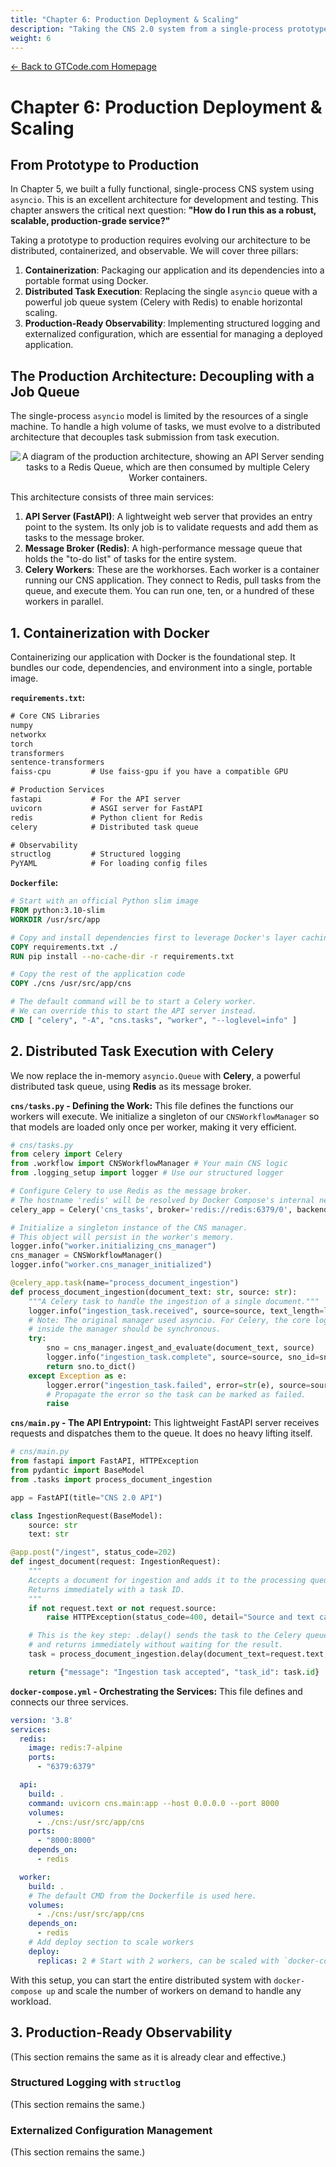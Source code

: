 ```yaml
---
title: "Chapter 6: Production Deployment & Scaling"
description: "Taking the CNS 2.0 system from a single-process prototype to a scalable, production-grade service."
weight: 6
---
```


<div class="guide-header">
    <a href="/" class="home-link">← Back to GTCode.com Homepage</a>
</div>

# Chapter 6: Production Deployment & Scaling

## From Prototype to Production

In Chapter 5, we built a fully functional, single-process CNS system using `asyncio`. This is an excellent architecture for development and testing. This chapter answers the critical next question: **"How do I run this as a robust, scalable, production-grade service?"**

Taking a prototype to production requires evolving our architecture to be distributed, containerized, and observable. We will cover three pillars:

1.  **Containerization**: Packaging our application and its dependencies into a portable format using Docker.
2.  **Distributed Task Execution**: Replacing the single `asyncio` queue with a powerful job queue system (Celery with Redis) to enable horizontal scaling.
3.  **Production-Ready Observability**: Implementing structured logging and externalized configuration, which are essential for managing a deployed application.

## The Production Architecture: Decoupling with a Job Queue

The single-process `asyncio` model is limited by the resources of a single machine. To handle a high volume of tasks, we must evolve to a distributed architecture that decouples task submission from task execution.

<div style="text-align: center;">
  <img src="/img/diagram-02.svg" alt="A diagram of the production architecture, showing an API Server sending tasks to a Redis Queue, which are then consumed by multiple Celery Worker containers." style="display: inline-block;" />
</div>

This architecture consists of three main services:
1.  **API Server (FastAPI)**: A lightweight web server that provides an entry point to the system. Its only job is to validate requests and add them as tasks to the message broker.
2.  **Message Broker (Redis)**: A high-performance message queue that holds the "to-do list" of tasks for the entire system.
3.  **Celery Workers**: These are the workhorses. Each worker is a container running our CNS application. They connect to Redis, pull tasks from the queue, and execute them. You can run one, ten, or a hundred of these workers in parallel.

## 1. Containerization with Docker

Containerizing our application with Docker is the foundational step. It bundles our code, dependencies, and environment into a single, portable image.

**`requirements.txt`:**
```txt
# Core CNS Libraries
numpy
networkx
torch
transformers
sentence-transformers
faiss-cpu         # Use faiss-gpu if you have a compatible GPU

# Production Services
fastapi           # For the API server
uvicorn           # ASGI server for FastAPI
redis             # Python client for Redis
celery            # Distributed task queue

# Observability
structlog         # Structured logging
PyYAML            # For loading config files
```

**`Dockerfile`:**
```dockerfile
# Start with an official Python slim image
FROM python:3.10-slim
WORKDIR /usr/src/app

# Copy and install dependencies first to leverage Docker's layer caching
COPY requirements.txt ./
RUN pip install --no-cache-dir -r requirements.txt

# Copy the rest of the application code
COPY ./cns /usr/src/app/cns

# The default command will be to start a Celery worker.
# We can override this to start the API server instead.
CMD [ "celery", "-A", "cns.tasks", "worker", "--loglevel=info" ]
```

## 2. Distributed Task Execution with Celery

We now replace the in-memory `asyncio.Queue` with **Celery**, a powerful distributed task queue, using **Redis** as its message broker.

**`cns/tasks.py` - Defining the Work:**
This file defines the functions our workers will execute. We initialize a singleton of our `CNSWorkflowManager` so that models are loaded only once per worker, making it very efficient.

```python
# cns/tasks.py
from celery import Celery
from .workflow import CNSWorkflowManager # Your main CNS logic
from .logging_setup import logger # Use our structured logger

# Configure Celery to use Redis as the message broker.
# The hostname 'redis' will be resolved by Docker Compose's internal networking.
celery_app = Celery('cns_tasks', broker='redis://redis:6379/0', backend='redis://redis:6379/0')

# Initialize a singleton instance of the CNS manager.
# This object will persist in the worker's memory.
logger.info("worker.initializing_cns_manager")
cns_manager = CNSWorkflowManager()
logger.info("worker.cns_manager_initialized")

@celery_app.task(name="process_document_ingestion")
def process_document_ingestion(document_text: str, source: str):
    """A Celery task to handle the ingestion of a single document."""
    logger.info("ingestion_task.received", source=source, text_length=len(document_text))
    # Note: The original manager used asyncio. For Celery, the core logic
    # inside the manager should be synchronous.
    try:
        sno = cns_manager.ingest_and_evaluate(document_text, source)
        logger.info("ingestion_task.complete", source=source, sno_id=sno.sno_id)
        return sno.to_dict()
    except Exception as e:
        logger.error("ingestion_task.failed", error=str(e), source=source)
        # Propagate the error so the task can be marked as failed.
        raise
```

**`cns/main.py` - The API Entrypoint:**
This lightweight FastAPI server receives requests and dispatches them to the queue. It does no heavy lifting itself.

```python
# cns/main.py
from fastapi import FastAPI, HTTPException
from pydantic import BaseModel
from .tasks import process_document_ingestion

app = FastAPI(title="CNS 2.0 API")

class IngestionRequest(BaseModel):
    source: str
    text: str

@app.post("/ingest", status_code=202)
def ingest_document(request: IngestionRequest):
    """
    Accepts a document for ingestion and adds it to the processing queue.
    Returns immediately with a task ID.
    """
    if not request.text or not request.source:
        raise HTTPException(status_code=400, detail="Source and text cannot be empty.")

    # This is the key step: .delay() sends the task to the Celery queue
    # and returns immediately without waiting for the result.
    task = process_document_ingestion.delay(document_text=request.text, source=request.source)

    return {"message": "Ingestion task accepted", "task_id": task.id}
```

**`docker-compose.yml` - Orchestrating the Services:**
This file defines and connects our three services.

```yaml
version: '3.8'
services:
  redis:
    image: redis:7-alpine
    ports:
      - "6379:6379"

  api:
    build: .
    command: uvicorn cns.main:app --host 0.0.0.0 --port 8000
    volumes:
      - ./cns:/usr/src/app/cns
    ports:
      - "8000:8000"
    depends_on:
      - redis

  worker:
    build: .
    # The default CMD from the Dockerfile is used here.
    volumes:
      - ./cns:/usr/src/app/cns
    depends_on:
      - redis
    # Add deploy section to scale workers
    deploy:
      replicas: 2 # Start with 2 workers, can be scaled with `docker-compose up --scale worker=5`
```
With this setup, you can start the entire distributed system with `docker-compose up` and scale the number of workers on demand to handle any workload.

## 3. Production-Ready Observability
(This section remains the same as it is already clear and effective.)

### Structured Logging with `structlog`
(This section remains the same.)

### Externalized Configuration Management
(This section remains the same.)
